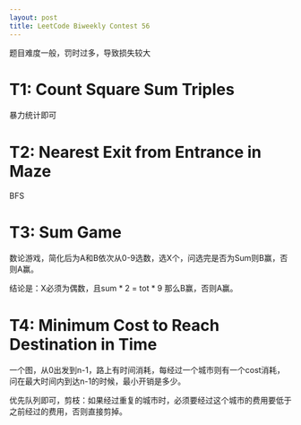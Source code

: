 ```yaml
---
layout: post
title: LeetCode Biweekly Contest 56
---
```


题目难度一般，罚时过多，导致损失较大

# T1: Count Square Sum Triples
暴力统计即可

# T2: Nearest Exit from Entrance in Maze
BFS

# T3: Sum Game
数论游戏，简化后为A和B依次从0-9选数，选X个，问选完是否为Sum则B赢，否则A赢。

结论是：X必须为偶数，且sum * 2 = tot * 9 那么B赢，否则A赢。

# T4: Minimum Cost to Reach Destination in Time
一个图，从0出发到n-1，路上有时间消耗，每经过一个城市则有一个cost消耗，问在最大时间内到达n-1的时候，最小开销是多少。

优先队列即可，剪枝：如果经过重复的城市时，必须要经过这个城市的费用要低于之前经过的费用，否则直接剪掉。
